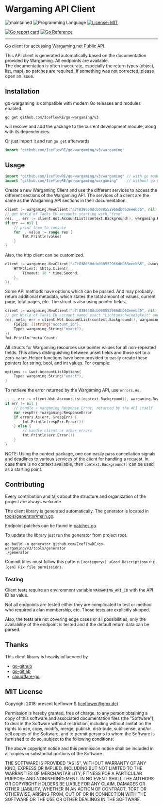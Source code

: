 # Wargaming API Client
![maintained](https://img.shields.io/badge/maintained-yes-brightgreen.svg)
![Programming Language](https://img.shields.io/badge/language-Go-orange.svg)
[![License: MIT](https://img.shields.io/badge/License-MIT-blue.svg)](https://github.com/IceflowRE/go-wargaming/blob/master/LICENSE.md)

[![Go report card](https://goreportcard.com/badge/github.com/IceflowRE/go-wargaming/v2)](https://goreportcard.com/report/github.com/IceflowRE/go-wargaming/v2)
[![Go Reference](https://pkg.go.dev/badge/github.com/IceflowRE/go-wargaming/v2.svg)](https://pkg.go.dev/github.com/IceflowRE/go-wargaming/v2)

---

Go client for accessing [Wargaming.net Public API](https://developers.wargaming.net/documentation/guide/getting-started/).

This API client is generated automatically based on the documentation provided by Wargaming. All endpoints are available.  
The documentation is often inaccurate, especially the return types (object, list, map), so patches are required. If something was not corrected, please open an issue.

## Installation

go-wargaming is compatible with modern Go releases and modules enabled.

```shell
go get github.com/IceflowRE/go-wargaming/v3
```

will resolve and add the package to the current development module, along with its dependencies.

Or just import it and run `go get` afterwards

```go
import "github.com/IceflowRE/go-wargaming/v3/wargaming"
```

## Usage

```go
import "github.com/IceflowRE/go-wargaming/v3/wargaming" // with go modules
import "github.com/IceflowRE/go-wargaming/wargaming"    // without go modules
```

Create a new Wargaming Client and use the different services to access the different sections of the Wargaming API.
The services of a client are the same as the Wargaming API sections in their documentation.
```go
client := wargaming.NewClient("a7f838650dcb008552966db063eeeb35", nil)
// get World of Tanks EU accounts starting with "Yzne"
res, _, err := client.Wot.AccountList(context.Background(), wargaming.RealmEu, "Yzne", nil)
if err == nil {
    // print them to console
	for _, value := range res {
		fmt.Println(value)
	}
}
```

Also, the http client can be customized.
```go
client := wargaming.NewClient("a7f838650dcb008552966db063eeeb35", &wargaming.ClientOptions{
	HTTPClient: &http.Client{
		Timeout: 10 * time.Second,
	},
})
```

Some API methods have options which can be passed.
And may probably return additional metadata, which states the total amount of values, current page, total pages, etc.
The struct is also using pointer fields.
```go
client := wargaming.NewClient("a7f838650dcb008552966db063eeeb35", nil)
// get World of Tanks EU account named exact "Lichtgeschwindigkeit" and return only the 'account_id' field
res, meta, err = client.Wot.AccountList(context.Background(), wargaming.RealmEu, "Lichtgeschwindigkeit", &wot.AccountListOptions{
	Fields: []string{"account_id"},
	Type: wargaming.String("exact"),
})
fmt.Println(*meta.Count)
```

All structs for Wargaming resources use pointer values for all non-repeated fields. This allows distinguishing between unset fields and those set to a zero-value. Helper functions have been provided to easily create these pointers for string, bool, and int values. For example:
```go
options := &wot.AccountListOptions{
	Type: wargaming.String("exact"),
}
```

To retrieve the error returned by the Wargaming API, use `errors.As`.

```go
_, _, err := client.Wot.AccountList(context.Background(), wargaming.RealmEu, "Yzne", nil)
if err != nil {
	// handle a Wargaming Response Error, returned by the API itself
	var respErr *wargaming.ResponseError
	if errors.As(err, &respErr) {
		fmt.Println(respErr.Error())
	} else {
		// handle client or other errors
		fmt.Println(err.Error())
	}
}
```

NOTE: Using the context package, one can easily pass cancellation signals and deadlines to various services of the client for handling a request. In case there is no context available, then `context.Background()` can be used as a starting point.

## Contributing

Every contribution and talk about the structure and organization of the project are always welcome.

The client library is generated automatically. The generator is located in [tools/generator/main.go](tools/generator/main.go).

Endpoint patches can be found in [patches.go](tools/generator/internal/patches.go).

To update the library just run the generator from project root.
```shell
go build -o generator github.com/IceflowRE/go-wargaming/v3/tools/generator
./generator
```

Commit titles must follow this pattern `[<category>] <Good Description>` e.g. `[gen] Fix file permissions`.

### Testing

Client tests require an environment variable `WARGAMING_API_ID` with the API ID as value.

Not all endpoints are tested either they are complicated to test or method who required a clan membership, etc.
Those tests are explicitly skipped.

Also, the tests are not covering edge cases or all possibilities, only the availability of the endpoint is tested and if the default return data can be parsed.

## Thanks

This client library is heavily influenced by

- [go-github](https://github.com/google/go-github)
- [go-gitlab](https://github.com/xanzy/go-gitlab)
- [cloudflare-go](https://github.com/cloudflare/cloudflare-go)

## MIT License

Copyright 2018-present Iceflower S (iceflower@gmx.de)

Permission is hereby granted, free of charge, to any person obtaining a copy of this software and associated documentation files (the "Software"), to deal in the Software without restriction, including without limitation the rights to use, copy, modify, merge, publish, distribute, sublicense, and/or sell copies of the Software, and to permit persons to whom the Software is furnished to do so, subject to the following conditions:

The above copyright notice and this permission notice shall be included in all copies or substantial portions of the Software.

THE SOFTWARE IS PROVIDED "AS IS", WITHOUT WARRANTY OF ANY KIND, EXPRESS OR IMPLIED, INCLUDING BUT NOT LIMITED TO THE WARRANTIES OF MERCHANTABILITY, FITNESS FOR A PARTICULAR PURPOSE AND NONINFRINGEMENT. IN NO EVENT SHALL THE AUTHORS OR COPYRIGHT HOLDERS BE LIABLE FOR ANY CLAIM, DAMAGES OR OTHER LIABILITY, WHETHER IN AN ACTION OF CONTRACT, TORT OR OTHERWISE, ARISING FROM, OUT OF OR IN CONNECTION WITH THE SOFTWARE OR THE USE OR OTHER DEALINGS IN THE SOFTWARE.